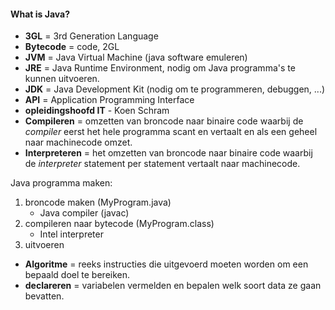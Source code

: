 #### What is Java?

 * **3GL** = 3rd Generation Language
 * **Bytecode** = code, 2GL
 * **JVM** = Java Virtual Machine (java software emuleren)
 * **JRE** = Java Runtime Environment, nodig om Java programma's te kunnen uitvoeren.
 * **JDK** = Java Development Kit (nodig om te programmeren, debuggen, ...)
 * **API** = Application Programming Interface
 * **opleidingshoofd IT** - Koen Schram
 * **Compileren** = omzetten van broncode naar binaire code waarbij de *compiler* eerst het hele programma scant en vertaalt en als een geheel naar machinecode omzet.
 * **Interpreteren** = het omzetten van broncode naar binaire code waarbij de *interpreter* statement per statement vertaalt naar machinecode.

Java programma maken:

1. broncode maken (MyProgram.java)
	* Java compiler (javac)
2. compileren naar bytecode (MyProgram.class)
	* Intel interpreter
3. uitvoeren

* **Algoritme** = reeks instructies die uitgevoerd moeten worden om een bepaald doel te bereiken.
* **declareren** = variabelen vermelden en bepalen welk soort data ze gaan bevatten.